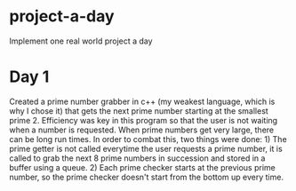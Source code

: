 # project-a-day
Implement one real world project a day

# Day 1
Created a prime number grabber in c++ (my weakest language, which is why I chose it) that gets the next prime number starting at the smallest prime 2. Efficiency was key in this program so that the user is not waiting when a number is requested. When prime numbers get very large, there can be long run times. In order to combat this, two things were done: 1) The prime getter is not called everytime the user requests a prime number, it is called to grab the next 8 prime numbers in
succession and stored in a buffer using a queue. 2) Each prime checker starts at the previous prime number, so the prime checker doesn't start from the bottom up every time.

